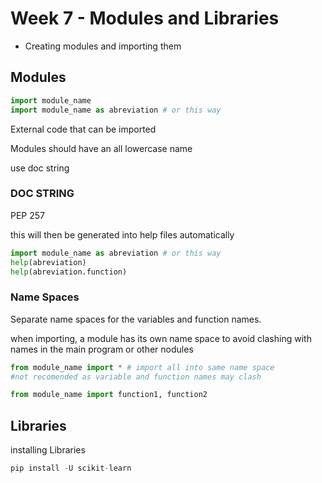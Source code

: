 # Week 7 - Modules and Libraries
- Creating modules and importing them

## Modules

```python
import module_name
import module_name as abreviation # or this way
```

External code that can be imported

Modules should have an all lowercase name

use doc string

### DOC STRING

PEP 257

this will then be generated into help files automatically

```python
import module_name as abreviation # or this way
help(abreviation)
help(abreviation.function)
```

### Name Spaces

Separate name spaces for the variables and function names.

when importing, a module has its own name space to avoid clashing with names in the main program or other nodules

```python
from module_name import * # import all into same name space
#not recomended as variable and function names may clash

from module_name import function1, function2
```

## Libraries

installing Libraries

```python
pip install -U scikit-learn
```